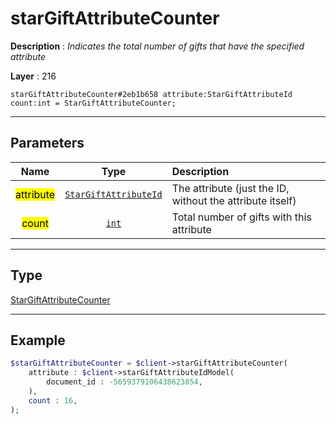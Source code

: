 # starGiftAttributeCounter

**Description** : *Indicates the total number of gifts that have the specified attribute*

**Layer** : 216

```tl
starGiftAttributeCounter#2eb1b658 attribute:StarGiftAttributeId count:int = StarGiftAttributeCounter;
```

---

## Parameters

| Name | Type | Description |
| :---: | :---: | :--- |
| <mark>attribute</mark> | [`StarGiftAttributeId`](type/StarGiftAttributeId) | The attribute (just the ID, without the attribute itself) |
| <mark>count</mark> | [`int`](type/int) | Total number of gifts with this attribute |

---

## Type

[StarGiftAttributeCounter](type/StarGiftAttributeCounter)

---

## Example

```php
$starGiftAttributeCounter = $client->starGiftAttributeCounter(
	attribute : $client->starGiftAttributeIdModel(
		document_id : -5659379106438623854,
	),
	count : 16,
);
```
